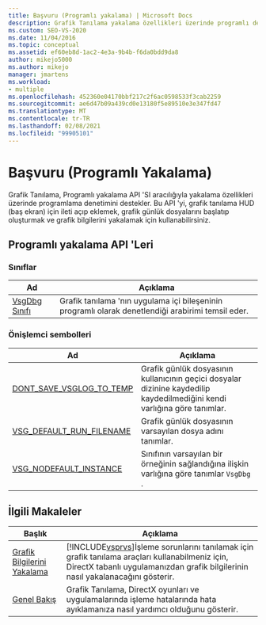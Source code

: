 ```yaml
---
title: Başvuru (Programlı yakalama) | Microsoft Docs
description: Grafik Tanılama yakalama özellikleri üzerinde programlı denetim sağlamak için programlı yakalama API 'sini kullanın.
ms.custom: SEO-VS-2020
ms.date: 11/04/2016
ms.topic: conceptual
ms.assetid: ef60eb8d-1ac2-4e3a-9b4b-f6da0bdd9da8
author: mikejo5000
ms.author: mikejo
manager: jmartens
ms.workload:
- multiple
ms.openlocfilehash: 452360e04170bbf217c2f6ac0598533f3cab2259
ms.sourcegitcommit: ae6d47b09a439cd0e13180f5e89510e3e347fd47
ms.translationtype: MT
ms.contentlocale: tr-TR
ms.lasthandoff: 02/08/2021
ms.locfileid: "99905101"
---
```

# <a name="reference-programmatic-capture"></a>Başvuru (Programlı Yakalama)
Grafik Tanılama, Programlı yakalama API 'SI aracılığıyla yakalama özellikleri üzerinde programlama denetimini destekler. Bu API 'yi, grafik tanılama HUD (baş ekran) için ileti açıp eklemek, grafik günlük dosyalarını başlatıp oluşturmak ve grafik bilgilerini yakalamak için kullanabilirsiniz.

## <a name="programmatic-capture-apis"></a>Programlı yakalama API 'Leri

### <a name="classes"></a>Sınıflar

|Ad|Açıklama|
|----------|-----------------|
|[VsgDbg Sınıfı](vsgdbg-class.md)|Grafik tanılama 'nın uygulama içi bileşeninin programlı olarak denetlendiği arabirimi temsil eder.|

### <a name="preprocessor-symbols"></a>Önişlemci sembolleri

|Ad|Açıklama|
|----------|-----------------|
|[DONT_SAVE_VSGLOG_TO_TEMP](dont-save-vsglog-to-temp.md)|Grafik günlük dosyasının kullanıcının geçici dosyalar dizinine kaydedilip kaydedilmediğini kendi varlığına göre tanımlar.|
|[VSG_DEFAULT_RUN_FILENAME](vsg-default-run-filename.md)|Grafik günlük dosyasının varsayılan dosya adını tanımlar.|
|[VSG_NODEFAULT_INSTANCE](vsg-nodefault-instance.md)|Sınıfının varsayılan bir örneğinin sağlandığına ilişkin varlığına göre tanımlar `VsgDbg` .|

## <a name="related-articles"></a>İlgili Makaleler

| Başlık | Açıklama |
| - | - |
| [Grafik Bilgilerini Yakalama](capturing-graphics-information.md) | [!INCLUDE[vsprvs](../../code-quality/includes/vsprvs_md.md)]İşleme sorunlarını tanılamak için grafik tanılama araçları kullanabilmeniz için, DirectX tabanlı uygulamanızdan grafik bilgilerinin nasıl yakalanacağını gösterir. |
| [Genel Bakış](overview-of-visual-studio-graphics-diagnostics.md) | Grafik Tanılama, DirectX oyunları ve uygulamalarında işleme hatalarında hata ayıklamanıza nasıl yardımcı olduğunu gösterir. |
